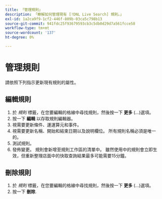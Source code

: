 ```yaml
---
title: 「管理規則」
description: 「瞭解如何管理現有 [!DNL Live Search] 規則。」
exl-id: 1a2ca9f9-1cf2-446f-809b-03ca5c798b13
source-git-commit: 941fdc25f93679593cb3c5db0d29d7a561fcce58
workflow-type: tm+mt
source-wordcount: '137'
ht-degree: 0%

---
```


# 管理規則

請依照下列指示更新現有規則的屬性。

## 編輯規則

1. 於 *規則* 標籤，在您要編輯的格線中尋找規則，然後按一下 **更多** (...)選項。
1. 按一下 **編輯** 以存取規則編輯器。
1. 視需要更新條件、運運算元和事件。
1. 視需要更新名稱、開始和結束日期以及說明欄位。 所有規則名稱必須是唯一的。
1. 測試規則。
1. 發佈變更。
規則會新增至規則工作區的清單中。 雖然使用中的規則會立即生效，但重新整理店面中的快取查詢結果最多可能需要15分鐘。

## 刪除規則

1. 於 *規則* 標籤，在您要編輯的格線中尋找規則，然後按一下 **更多** (...)選項。
1. 按一下 **刪除**.

